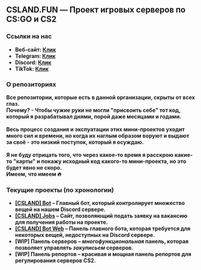 ## CSLAND.FUN — Проект игровых серверов по CS:GO и CS2

### Ссылки на нас
- <strong>Веб-сайт: <a href="https://csland.fun/">Клик</a></strong>
- <strong>Telegram: <a href="https://t.me/csland_project">Клик</a></strong>
- <strong>Discord: <a href="https://discord.gg/csland-936334108240543785">Клик</a></strong>
- <strong>TikTok: <a href="https://www.tiktok.com/@cs.land">Клик</a></strong>

### О репозиториях
<strong>Все репозитории, которые есть в данной организации, скрыты от всех глаз.</strong> <br />
<strong>Почему? - Чтобы чужие руки не могли "присвоить себе" тот код, который я разрабатывал днями, порой даже месяцами и годами.</strong> <br /> <br />
<strong>Весь процесс создания и экспуатации этих мини-проектов уходит много сил и времени, но когда их наглым образом воруют и выдают за своё - это низкий поступок, который я осуждаю.</strong> <br /> <br />
<strong>Я не буду отрицать того, что через какое-то время я расскрою какие-то "карты" и покажу исходный код какого-то мини-проекта, но это будет явно не скоро.</strong> <br />
<strong>Имеем, что имеем 🔥</strong>

### Текущие проекты (по хронологии)
- <strong>[[CSLAND] Bot](https://discord.gg/5yAEZmPRJJ) – Главный бот, который контролирует множество вещей на нашем Discord сервере.</strong>
- <strong>[[CSLAND] Jobs](https://jobs.csland.fun/) – Сайт, позволяющий подать заявку на вакансию для получения работы на проекте.</strong>
- <strong>[[CSLAND] Bot Web](https://bot.csland.fun) – Панель главного бота, которая требуется для некоторых вещей, недоступных на Discord сервере.</strong>
- <strong>[WIP] Панель серверов – _многофункциональная_ панель, которая позволяет управлять _закулисьем_ серверов.</strong>
- <strong>[WIP] Панель репортов – красивая и мощная панель репортов для регулирования серверов CS2.</strong>
